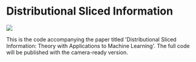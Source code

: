 # Distributional Sliced Information

<img src="https://render.githubusercontent.com/render/math?math=\tau (X,Y)=\sup\oint{I}(\theta^TX,\phi^TY)d\sigma(\theta,\phi)">

This is the code accompanying the paper titled 'Distributional Sliced Information: Theory with Applications to Machine
Learning'. The full code will be published with the camera-ready version.
